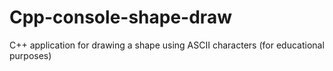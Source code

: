Cpp-console-shape-draw
======================

C++ application for drawing a shape using ASCII characters (for educational purposes)
